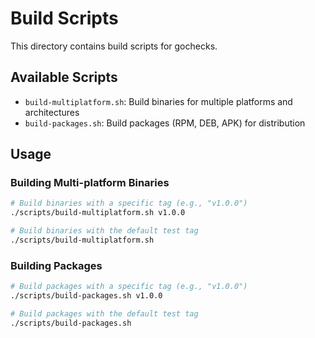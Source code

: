 



# Build Scripts

This directory contains build scripts for gochecks.

## Available Scripts

- `build-multiplatform.sh`: Build binaries for multiple platforms and architectures
- `build-packages.sh`: Build packages (RPM, DEB, APK) for distribution

## Usage

### Building Multi-platform Binaries

```bash
# Build binaries with a specific tag (e.g., "v1.0.0")
./scripts/build-multiplatform.sh v1.0.0

# Build binaries with the default test tag
./scripts/build-multiplatform.sh
```

### Building Packages

```bash
# Build packages with a specific tag (e.g., "v1.0.0")
./scripts/build-packages.sh v1.0.0

# Build packages with the default test tag
./scripts/build-packages.sh
```


